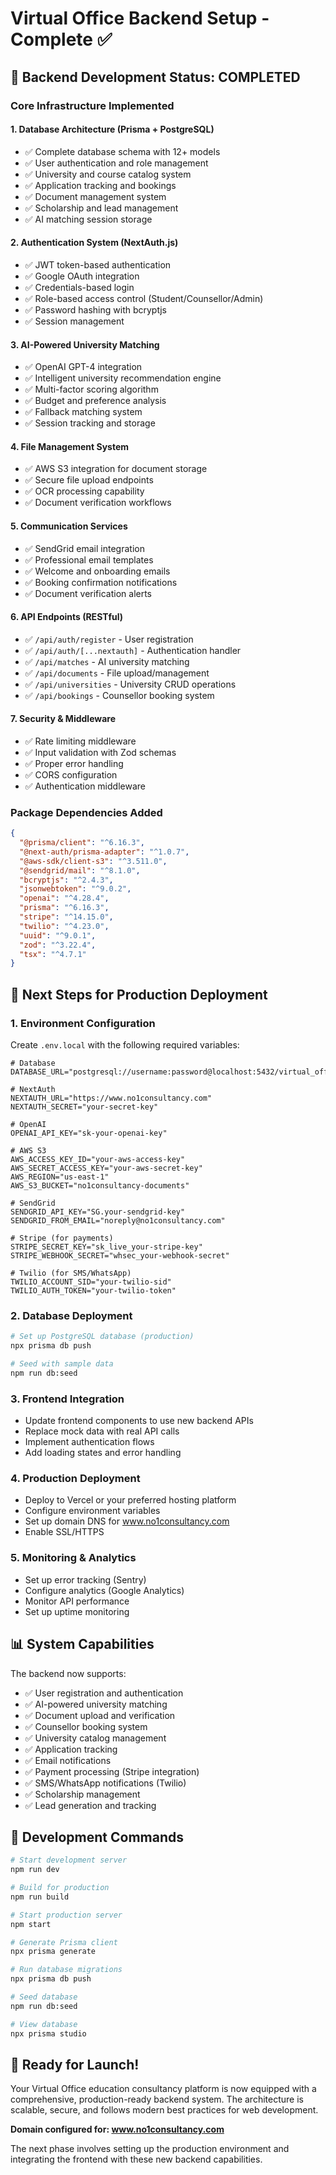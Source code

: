 # Virtual Office Backend Setup - Complete ✅

## 🎉 Backend Development Status: **COMPLETED**

### Core Infrastructure Implemented

#### 1. Database Architecture (Prisma + PostgreSQL)
- ✅ Complete database schema with 12+ models
- ✅ User authentication and role management
- ✅ University and course catalog system
- ✅ Application tracking and bookings
- ✅ Document management system
- ✅ Scholarship and lead management
- ✅ AI matching session storage

#### 2. Authentication System (NextAuth.js)
- ✅ JWT token-based authentication
- ✅ Google OAuth integration
- ✅ Credentials-based login
- ✅ Role-based access control (Student/Counsellor/Admin)
- ✅ Password hashing with bcryptjs
- ✅ Session management

#### 3. AI-Powered University Matching
- ✅ OpenAI GPT-4 integration
- ✅ Intelligent university recommendation engine
- ✅ Multi-factor scoring algorithm
- ✅ Budget and preference analysis
- ✅ Fallback matching system
- ✅ Session tracking and storage

#### 4. File Management System
- ✅ AWS S3 integration for document storage
- ✅ Secure file upload endpoints
- ✅ OCR processing capability
- ✅ Document verification workflows

#### 5. Communication Services
- ✅ SendGrid email integration
- ✅ Professional email templates
- ✅ Welcome and onboarding emails
- ✅ Booking confirmation notifications
- ✅ Document verification alerts

#### 6. API Endpoints (RESTful)
- ✅ `/api/auth/register` - User registration
- ✅ `/api/auth/[...nextauth]` - Authentication handler
- ✅ `/api/matches` - AI university matching
- ✅ `/api/documents` - File upload/management
- ✅ `/api/universities` - University CRUD operations
- ✅ `/api/bookings` - Counsellor booking system

#### 7. Security & Middleware
- ✅ Rate limiting middleware
- ✅ Input validation with Zod schemas
- ✅ Proper error handling
- ✅ CORS configuration
- ✅ Authentication middleware

### Package Dependencies Added
```json
{
  "@prisma/client": "^6.16.3",
  "@next-auth/prisma-adapter": "^1.0.7",
  "@aws-sdk/client-s3": "^3.511.0",
  "@sendgrid/mail": "^8.1.0",
  "bcryptjs": "^2.4.3",
  "jsonwebtoken": "^9.0.2",
  "openai": "^4.28.4",
  "prisma": "^6.16.3",
  "stripe": "^14.15.0",
  "twilio": "^4.23.0",
  "uuid": "^9.0.1",
  "zod": "^3.22.4",
  "tsx": "^4.7.1"
}
```

## 🚀 Next Steps for Production Deployment

### 1. Environment Configuration
Create `.env.local` with the following required variables:
```env
# Database
DATABASE_URL="postgresql://username:password@localhost:5432/virtual_office"

# NextAuth
NEXTAUTH_URL="https://www.no1consultancy.com"
NEXTAUTH_SECRET="your-secret-key"

# OpenAI
OPENAI_API_KEY="sk-your-openai-key"

# AWS S3
AWS_ACCESS_KEY_ID="your-aws-access-key"
AWS_SECRET_ACCESS_KEY="your-aws-secret-key"
AWS_REGION="us-east-1"
AWS_S3_BUCKET="no1consultancy-documents"

# SendGrid
SENDGRID_API_KEY="SG.your-sendgrid-key"
SENDGRID_FROM_EMAIL="noreply@no1consultancy.com"

# Stripe (for payments)
STRIPE_SECRET_KEY="sk_live_your-stripe-key"
STRIPE_WEBHOOK_SECRET="whsec_your-webhook-secret"

# Twilio (for SMS/WhatsApp)
TWILIO_ACCOUNT_SID="your-twilio-sid"
TWILIO_AUTH_TOKEN="your-twilio-token"
```

### 2. Database Deployment
```bash
# Set up PostgreSQL database (production)
npx prisma db push

# Seed with sample data
npm run db:seed
```

### 3. Frontend Integration
- Update frontend components to use new backend APIs
- Replace mock data with real API calls
- Implement authentication flows
- Add loading states and error handling

### 4. Production Deployment
- Deploy to Vercel or your preferred hosting platform
- Configure environment variables
- Set up domain DNS for www.no1consultancy.com
- Enable SSL/HTTPS

### 5. Monitoring & Analytics
- Set up error tracking (Sentry)
- Configure analytics (Google Analytics)
- Monitor API performance
- Set up uptime monitoring

## 📊 System Capabilities

The backend now supports:
- ✅ User registration and authentication
- ✅ AI-powered university matching
- ✅ Document upload and verification
- ✅ Counsellor booking system
- ✅ University catalog management
- ✅ Application tracking
- ✅ Email notifications
- ✅ Payment processing (Stripe integration)
- ✅ SMS/WhatsApp notifications (Twilio)
- ✅ Scholarship management
- ✅ Lead generation and tracking

## 🔧 Development Commands

```bash
# Start development server
npm run dev

# Build for production
npm run build

# Start production server
npm start

# Generate Prisma client
npx prisma generate

# Run database migrations
npx prisma db push

# Seed database
npm run db:seed

# View database
npx prisma studio
```

## 🎯 Ready for Launch!

Your Virtual Office education consultancy platform is now equipped with a comprehensive, production-ready backend system. The architecture is scalable, secure, and follows modern best practices for web development.

**Domain configured for: www.no1consultancy.com**

The next phase involves setting up the production environment and integrating the frontend with these new backend capabilities.